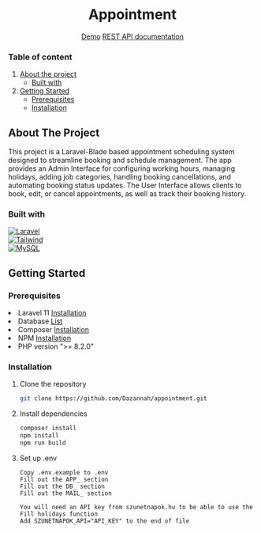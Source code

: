 <div align="center">
    <h1>Appointment</h1>
    <p>
        <a href="https://appointment.davidfabian.hu/">Demo</a>
        <a href="https://documenter.getpostman.com/view/27659241/2sAXqzWdTk">REST API documentation</a>
    </p>
</div>


### Table of content
<ol>
    <li>
        <a href="#about-the-project">About the project</a>
        <ul>
            <li><a href="#built-with">Built with</a></li>
        </ul>
    </li>
    <li>
        <a href="#getting-started">Getting Started</a>
        <ul>
            <li><a href="#prerequisites">Prerequisites</a></li>
            <li><a href="#installation">Installation</a></li>
        </ul>
    </li>
</ol>


## About The Project
<div id="about-the-project">
    This project is a Laravel-Blade based appointment scheduling system designed to streamline booking and schedule management. The app provides an Admin Interface for configuring working hours, managing holidays, adding job categories, handling booking cancellations, and automating booking status updates. The User Interface allows clients to book, edit, or cancel appointments, as well as track their booking history.
</div>


### Built with

<div id="built-with">
    
[![Laravel][Laravel.com]][Laravel-url]</br>
[![Tailwind][Tailwindcss.com]][Tailwindcss-url]</br>
[![MySQL][MySQL.com]][MySQL-url]

</div>

## Getting Started
<div id="getting-started">
    
### Prerequisites
<div id="prerequisites"></div>

<li>Laravel 11 <a href="https://laravel.com/docs/11.x/installation">Installation</a></li>
<li>Database <a href="https://laravel.com/docs/11.x/database#introduction">List</a></li>
<li>Composer <a href="https://getcomposer.org/download/">Installation</a></li>
<li>NPM <a href="https://docs.npmjs.com/downloading-and-installing-node-js-and-npm">Installation</a></li>
<li>PHP version ">= 8.2.0"</li>


### Installation
<div id="installation"></div>

1. Clone the repository
   ```sh
   git clone https://github.com/Dazannah/appointment.git
   ```
2. Install dependencies
   ```sh
   composer install
   npm install
   npm run build
   ```
3. Set up .env
   ```
   Copy .env.example to .env
   Fill out the APP_ section
   Fill out the DB_ section
   Fill out the MAIL_ section

   You will need an API key from szunetnapok.hu to be able to use the Fill holidays function
   Add SZUNETNAPOK_API="API_KEY" to the end of file
   ```


[Laravel.com]: https://img.shields.io/badge/Laravel-FF2D20?style=for-the-badge&logo=laravel&logoColor=white
[Laravel-url]: https://laravel.com
[Tailwindcss.com]: https://img.shields.io/badge/Tailwind_CSS-grey?style=for-the-badge&logo=tailwind-css&logoColor=38B2AC
[Tailwindcss-url]: https://tailwindcss.com/
[MySQL.com]: https://shields.io/badge/MySQL-lightgrey?logo=mysql&style=plastic&logoColor=white&labelColor=blue
[MySQL-url]: https://www.mysql.com/
